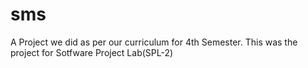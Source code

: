 # sms
A Project we did as per our curriculum for 4th Semester. This was the project for Sotfware Project Lab(SPL-2)
